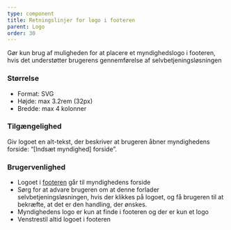 ```yaml
---
type: component
title: Retningslinjer for logo i footeren
parent: Logo
order: 30
---
```


Gør kun brug af muligheden for at placere et myndighedslogo i footeren, hvis det understøtter brugerens gennemførelse af selvbetjeningsløsningen

### Størrelse

- Format: SVG
- Højde: max 3.2rem (32px)
- Bredde: max 4 kolonner

### Tilgængelighed

Giv logoet en alt-tekst, der beskriver at brugeren åbner myndighedens forside: “[Indsæt myndighed] forside”.

### Brugervenlighed

- Logoet i <a href="/komponenter/footers/#footer-logo">footeren</a> går til myndighedens forside
- Sørg for at advare brugeren om at denne forlader selvbetjeningsløsningen, hvis der klikkes på logoet, og få brugeren til at bekræfte, at det er den handling, der ønskes.
- Myndighedens logo er kun at finde i footeren og der er kun et logo
- Venstrestil altid logoet i footeren
